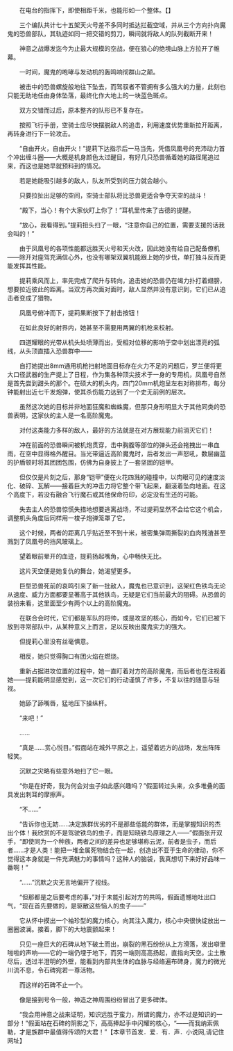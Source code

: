 　　在电台的指挥下，即使相距千米，也能形如一个整体。【】

　　三个编队共计七十五架天火号差不多同时抵达拦截空域，并从三个方向扑向魔鬼的恐兽部队，其轨迹如同一把交错的剪刀，瞬间就将敌人的队列截断开来！

　　神意之战爆发迄今为止最大规模的空战，便在狼心的绝境山脉上方拉开了帷幕。

　　一时间，魔鬼的咆哮与发动机的轰鸣响彻群山之颠。

　　被击中的恐兽螺旋般地往下坠去，而驾驭者不管拥有多么强大的力量，此刻也只能无助地任由身体坠落，最终化作大地上的一块蓝色斑点。

　　双方交错而过后，原本整齐的队形已不复存在。

　　按照飞行手册，空骑士应尽快摆脱敌人的追击，利用速度优势重新拉开距离，再转身进行下一轮攻击。

　　“自由开火，自由开火！”提莉下达指示后一马当先，凭借凤凰号的充沛动力首个冲出缠斗圈——大概是机身颜色太过醒目，有好几只恐兽循着她的路径尾追过来，而这也是她早就预料到的情况。

　　若是她能吸引越多的敌人，队友所受到的压力就会越小。

　　只要拉扯出足够的空间，空骑士部队将比恐兽更适合争夺天空的战斗！

　　“殿下，当心！有个大家伙盯上你了！”耳机里传来了古德的提醒。

　　“放心，我看得到。”提莉扭头扫了一眼，“注意你自己的位置，需要支援的话我会叫的！”

　　由于凤凰号的各项性能都远胜天火号和天火改，因此她没有给自己配备僚机——除开对座驾充满信心外，也没有哪架双翼机能跟上她的步伐，单打独斗反而更能发挥其性能。

　　提莉乘风而上，率先完成了爬升与转向，追击她的恐兽仍在竭力扑打着翅膀，想要拉近彼此的距离。当双方再次面对面时，敌人显然并没有意识到，它们已从追击者变成了猎物。

　　凤凰号俯冲而下，提莉果断按下了射击按钮！

　　在如此良好的射界内，她甚至不需要用两翼的机枪来校射。

　　四道耀眼的光带从机头处喷薄而出，受相对位移的影响于空中划出漂亮的弧线，从头顶直插入恐兽群中——

　　自打她提出8mm通用机枪扫射地面目标存在火力不足的问题后，罗兰便将更大口径武器的生产提上了日程，作为集各种顶尖技术于一身的专用机，凤凰号自然是首先尝到甜头的那个。在硕大的机头内，四门20mm机炮呈左右对称排布，每分钟能射出近七千发炮弹，使其杀伤能力达到了一个史无前例的层次。

　　虽然这次她的目标并非地面狂魔和蜘蛛魔，但那只身形明显大于其他同类的恐兽表明，这家伙的主人是一名高阶魔鬼。

　　对付这类能力多样的敌人，最好的方法就是在对方展现能力前消灭它们！

　　冲在前面的恐兽瞬间被机炮贯穿，击中胸腹等部位的弹头还会拖拽出一串血雨，在空中显得格外醒目。当光带逼近高阶魔鬼时，后者发出一声怒吼，数层幽蓝的护盾顿时将其团团包围，仿佛为自身披上了一套坚固的铠甲。

　　但仅仅是片刻之后，那身“铠甲”便在火花四溅的碰撞中，以肉眼可见的速度淡化、破碎、瓦解——接着巨大的冲击力将它整个带飞起来，翻滚着坠向地面。在这个高度下，若没有融合飞行魔石或其他保命符印，必定没有生还的可能。

　　失去主人的恐兽惊慌失措地想要逃离战场，不过提莉显然不会给它这个机会，调整机头角度后同样用一梭子炮弹笼罩了它。

　　这个时候，两者的距离几乎贴近至不到十米，被密集弹雨撕裂的血肉残渣甚至溅到了凤凰号的挡风玻璃上。

　　望着眼前晕开的血迹，提莉扬起嘴角，心中畅快无比。

　　这片天空便是她复仇的舞台，她渴望更多。

　　巨型恐兽死前的哀鸣引来了新一批敌人，魔鬼也已意识到，这架红色铁鸟无论从速度、威力方面都要显著高于其他铁鸟，无疑是它们当前最大的阻碍。从恐兽的装扮来看，这里面至少有两个以上的高阶魔鬼。

　　在联合会时代，它们都是军队的将帅，或是攻坚的核心，而如今，它们已被下放到寻常部队中，从某种意义上而言，足以反映出魔鬼实力的强大。

　　但提莉心里没有丝毫惧意。

　　相反，她只觉得胸口有团火焰在燃烧。

　　重新占据进攻位置的过程中，她一直盯着对方的高阶魔鬼，而后者也在注视着她——提莉能明显感觉到，这一次它们的行动谨慎了许多，不复以往的随意与轻视。

　　她舔了舔嘴唇，猛地压下操纵杆。

　　“来吧！”

　　……

　　“真是……赏心悦目。”假面站在城外平原之上，遥望着远方的战场，发出阵阵轻笑。

　　沉默之灾略有些意外地扫了它一眼。

　　“你是在好奇，我为何会对虫子如此感兴趣吗？”假面转过头来，众多堆叠的面具发出刺耳的摩擦声。

　　“不……”

　　“告诉你也无妨……决定族群优劣的不是那些低能的群体，而是掌握知识的杰出个体！我欣赏的不是驾驶铁鸟的虫子，而是知晓铁鸟原理之人——”假面张开双手，“即使同为一个种族，两者之间的差异也足够堪称云泥，前者是虫子，而后者……才是人类！能把一堆金属死物结合在一起，创造出不亚于生命的律动，你不觉得这本身就是一件充满魅力的事情吗？这种人的脑袋，我真想切下来好好品味一番啊！”

　　“……”沉默之灾无言地偏开了视线。

　　“但那都是之后要考虑的事，”对于未能引起对方的共鸣，假面遗憾地吐出口气，“现在首先要做的，是驱散这些恼人的虫子——”

　　它从怀中摸出一个袖珍型的魔力核心，向其注入魔力，核心中央很快绽放出一圈圈波澜。接着，脚下的大地震颤起来！

　　只见一座巨大的石碑从地下破土而出，崩裂的黑石纷纷从上方滑落，发出噼里啪啦的声响——它的一端仍埋于地下，而另一端则高高扬起，直指向天空。尘土散尽后，透过半澄明的外壁，能看到内部共生体的血脉与经络遍布碑身，魔力的微光川流不息，令石碑宛若一尊活物。

　　而这样的石碑不止一个。

　　像是接到号令一般，神造之神周围纷纷冒出了更多碑体。

　　“我会用神意之战来证明，知识远胜于蛮力，所谓的魔力，亦不过是知识的一部分！”假面站在石碑的阴影之下，高高捧起手中闪耀的核心，“——而我纳索佩勒，才是族群中最值得传颂的大君！”【本章节首发．爱．有．声．小说网,请记住网址】
